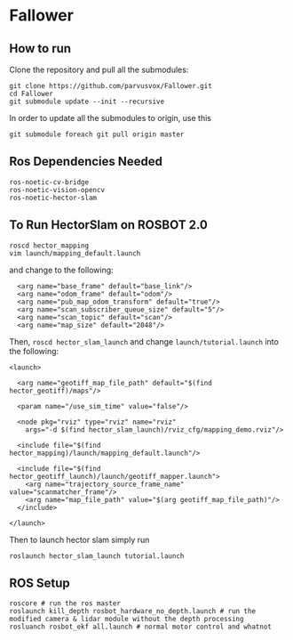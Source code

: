 # Fallower

## How to run
Clone the repository and pull all the submodules:
```
git clone https://github.com/parvusvox/Fallower.git
cd Fallower
git submodule update --init --recursive
```

In order to update all the submodules to origin, use this
```
git submodule foreach git pull origin master
```

## Ros Dependencies Needed
```
ros-noetic-cv-bridge
ros-noetic-vision-opencv
ros-noetic-hector-slam
```

## To Run HectorSlam on ROSBOT 2.0
```
roscd hector_mapping
vim launch/mapping_default.launch
```
and change to the following:

```
  <arg name="base_frame" default="base_link"/>
  <arg name="odom_frame" default="odom"/>
  <arg name="pub_map_odom_transform" default="true"/>
  <arg name="scan_subscriber_queue_size" default="5"/>
  <arg name="scan_topic" default="scan"/>
  <arg name="map_size" default="2048"/>
```

Then, `roscd hector_slam_launch` and change `launch/tutorial.launch` into the following:
```
<launch>

  <arg name="geotiff_map_file_path" default="$(find hector_geotiff)/maps"/>

  <param name="/use_sim_time" value="false"/>

  <node pkg="rviz" type="rviz" name="rviz"
    args="-d $(find hector_slam_launch)/rviz_cfg/mapping_demo.rviz"/>

  <include file="$(find hector_mapping)/launch/mapping_default.launch"/>

  <include file="$(find hector_geotiff_launch)/launch/geotiff_mapper.launch">
    <arg name="trajectory_source_frame_name" value="scanmatcher_frame"/>
    <arg name="map_file_path" value="$(arg geotiff_map_file_path)"/>
  </include>

</launch>
```

Then to launch hector slam simply run
```
roslaunch hector_slam_launch tutorial.launch
```

## ROS Setup 
```
roscore # run the ros master
roslaunch kill_depth rosbot_hardware_no_depth.launch # run the modified camera & lidar module without the depth processing
rosluanch rosbot_ekf all.launch # normal motor control and whatnot

```
